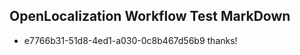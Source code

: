## OpenLocalization Workflow Test MarkDown
* e7766b31-51d8-4ed1-a030-0c8b467d56b9 thanks!

<!--HONumber=Aug16_HO3-->


